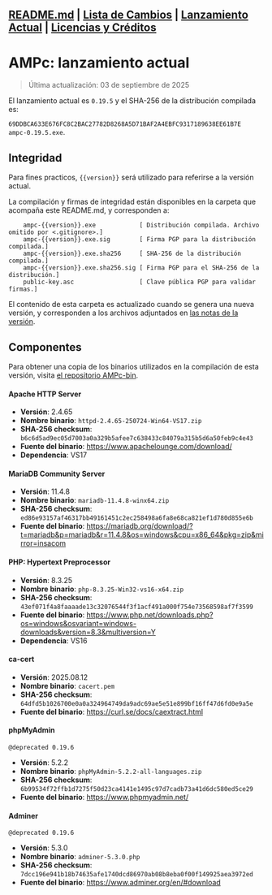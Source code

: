 [README.md](./../README.md) | [Lista de Cambios](./../CHANGELOG.md) | [Lanzamiento Actual](README.md) | [Licencias y Créditos](./../LICENSES.md)
---
# AMPc: lanzamiento actual

> Última actualización: 03 de septiembre de 2025

El lanzamiento actual es ``0.19.5`` y el SHA-256 de la distribución compilada es:

``
69DDBCA633E676FC8C2BAC27782D8268A5D71BAF2A4EBFC9317189638EE61B7E  ampc-0.19.5.exe
``.

## Integridad
Para fines practicos, ``{{version}}`` será utilizado para referirse a la versión actual.

La compilación y firmas de integridad están disponibles en la carpeta que acompaña este README.md, y corresponden a:

```
    ampc-{{version}}.exe            [ Distribución compilada. Archivo omitido por <.gitignore>.]
    ampc-{{version}}.exe.sig        [ Firma PGP para la distribución compilada.]
    ampc-{{version}}.exe.sha256     [ SHA-256 de la distribución compilada.]
    ampc-{{version}}.exe.sha256.sig [ Firma PGP para el SHA-256 de la distribución.]
    public-key.asc                  [ Clave pública PGP para validar firmas.]
```

El contenido de esta carpeta es actualizado cuando se genera una nueva versión, y corresponden a los archivos adjuntados en [las notas de la versión](https://github.com/hucrea/AMPc/releases/latest).

## Componentes
Para obtener una copia de los binarios utilizados en la compilación de esta versión, visita [el repositorio AMPc-bin](https://github.com/hucrea/AMPc-bin).

#### Apache HTTP Server
- **Versión**: 2.4.65
- **Nombre binario**: ``httpd-2.4.65-250724-Win64-VS17.zip``
- **SHA-256 checksum**: ``b6c6d5ad9ec05d7003a0a329b5afee7c638433c84079a315b5d6a50feb9c4e43``
- **Fuente del binario**: https://www.apachelounge.com/download/
- **Dependencia**: VS17

#### MariaDB Community Server
- **Versión**: 11.4.8
- **Nombre binario**: ``mariadb-11.4.8-winx64.zip``
- **SHA-256 checksum**: ``ed86e93157af46317bb49161451c2ec258498a6fa8e68ca821ef1d780d855e6b``
- **Fuente del binario**: https://mariadb.org/download/?t=mariadb&p=mariadb&r=11.4.8&os=windows&cpu=x86_64&pkg=zip&mirror=insacom

#### PHP: Hypertext Preprocessor
- **Versión**: 8.3.25
- **Nombre binario**: ``php-8.3.25-Win32-vs16-x64.zip``
- **SHA-256 checksum**: ``43ef071f4a8faaaade13c32076544f3f1acf491a000f754e73568598af7f3599``
- **Fuente del binario**: https://www.php.net/downloads.php?os=windows&osvariant=windows-downloads&version=8.3&multiversion=Y
- **Dependencia**: VS16

#### ca-cert
- **Versión**: 2025.08.12
- **Nombre binario**: ``cacert.pem``
- **SHA-256 checksum**: ``64dfd5b1026700e0a0a324964749da9adc69ae5e51e899bf16ff47d6fd0e9a5e``
- **Fuente del binario**: https://curl.se/docs/caextract.html

#### phpMyAdmin
``@deprecated 0.19.6``
- **Versión**: 5.2.2
- **Nombre binario**: ``phpMyAdmin-5.2.2-all-languages.zip``
- **SHA-256 checksum**: ``6b99534f72ffb1d7275f50d23ca4141e1495c97d7cadb73a41d6dc580ed5ce29``
- **Fuente del binario**: https://www.phpmyadmin.net/

#### Adminer
``@deprecated 0.19.6``
- **Versión**: 5.3.0
- **Nombre binario**: ``adminer-5.3.0.php``
- **SHA-256 checksum**: ``7dcc196e941b18b74635afe1740dcd86970ab08b8eba0f00f149925aea3972ed``
- **Fuente del binario**: https://www.adminer.org/en/#download